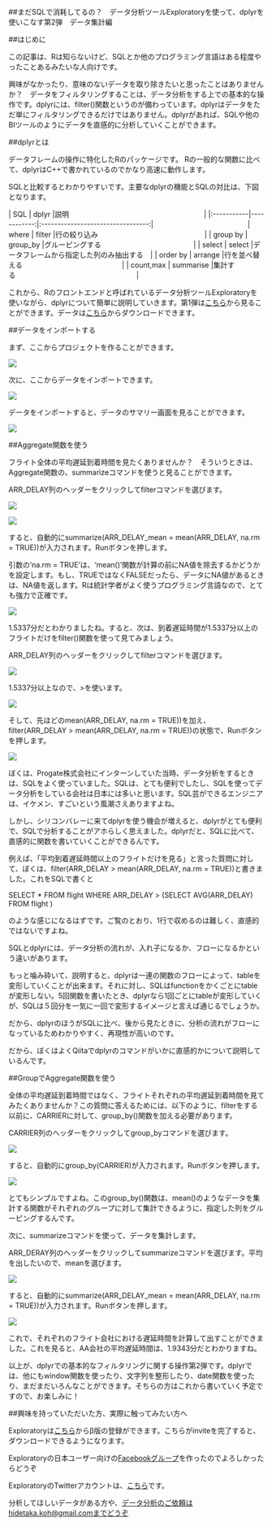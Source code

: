 ##まだSQLで消耗してるの？　データ分析ツールExploratoryを使って、dplyrを使いこなす第2弾　データ集計編

##はじめに

この記事は、Rは知らないけど、SQLとか他のプログラミング言語はある程度やったことあるみたいな人向けです。

興味がなかったり、意味のないデータを取り除きたいと思ったことはありませんか？　データをフィルタリングすることは、データ分析をする上での基本的な操作です。dplyrには、filter()関数というのが備わっています。dplyrはデータをただ単にフィルタリングできるだけではありません。dplyrがあれば、SQLや他のBIツールのようにデータを直感的に分析していくことができます。


##dplyrとは

データフレームの操作に特化したRのパッケージです。
Rの一般的な関数に比べて、dplyrはC++で書かれているのでかなり高速に動作します。

SQLと比較するとわかりやすいです。主要なdplyrの機能とSQLの対比は、下図となります。

| SQL        | dplyr       |説明　　　　　　　　　　　　　　　　　　　|
|:-----------|------------:|:---------------------------------:|　　　　　　　　　　　　　
| where      |    filter   |行の絞り込み　　　　　　　　　　　　　　　|
| group by   |    group_by |グルーピングする　　　　　　　　　　　　　|
| select     |      select |データフレームから指定した列のみ抽出する　|
| order by   |     arrange |行を並べ替える　　　　　　　　　　　　　　|
| count,max  |   summarise |集計する　　　　　　　　　　　　　　　　　|


これから、Rのフロントエンドと呼ばれているデータ分析ツールExploratoryを使いながら、dplyrについて簡単に説明していきます。第1弾は[こちら](http://qiita.com/21-Hidetaka-Ko/items/117caea621562f05ffe1)から見ることができます。データは[こちら](https://www.dropbox.com/s/x2g3qgo28syxhcl/airline_delay_2016_01.csv?dl=0
)からダウンロードできます。

##データをインポートする

まず、ここからプロジェクトを作ることができます。

![](images/create-project.png)

次に、ここからデータをインポートできます。

![](images/flight-import.png)

データをインポートすると、データのサマリー画面を見ることができます。

![](images/flight-dplyer.png)

##Aggregate関数を使う


フライト全体の平均遅延到着時間を見たくありませんか？　そういうときは、Aggregate関数の、summarizeコマンドを使うと見ることができます。

ARR_DELAY列のヘッダーをクリックしてfilterコマンドを選びます。

![](images/ARR_DELAY-header.png)

![](images/ARR_DELAY-header2.png)

すると、自動的にsummarize(ARR_DELAY_mean = mean(ARR_DELAY, na.rm = TRUE))が入力されます。Runボタンを押します。

引数の‘na.rm = TRUE’は、‘mean()’関数が計算の前にNA値を除去するかどうかを設定します。もし、TRUEではなくFALSEだったら、データにNA値があるときは、NA値を返します。Rは統計学者がよく使うプログラミング言語なので、とても強力で正確です。

![](images/ARR_DELAY_mean.png)

1.5337分だとわかりましたね。すると、次は、到着遅延時間が1.5337分以上のフライトだけをfilter()関数を使って見てみましょう。

ARR_DELAY列のヘッダーをクリックしてfilterコマンドを選びます。

![](images/ARR_DELAY-header.png)

1.5337分以上なので、>を使います。

![](images/ARR_DELAY-header3.png)

そして、先ほどのmean(ARR_DELAY, na.rm = TRUE))を加え、filter(ARR_DELAY > mean(ARR_DELAY, na.rm = TRUE))の状態で、Runボタンを押します。

![](images/ARR_DELAY-header4.png)


ぼくは、Progate株式会社にインターンしていた当時、データ分析をするときは、SQLをよく使っていました。SQLは、とても便利でしたし、SQLを使ってデータ分析をしている会社は日本には多いと思います。SQL芸ができるエンジニアは、イケメン、すごいという風潮さえありますよね。

しかし、シリコンバレーに来てdplyrを使う機会が増えると、dplyrがとても便利で、SQLで分析することがアホらしく思えました。dplyrだと、SQLに比べて、直感的に関数を書いていくことができるんです。

例えば、「平均到着遅延時間以上のフライトだけを見る」と言った質問に対して、ぼくは、filter(ARR_DELAY > mean(ARR_DELAY, na.rm = TRUE))と書きました。これをSQLで書くと

SELECT *
 FROM flight
WHERE ARR_DELAY > (SELECT AVG(ARR_DELAY)
                FROM flight
             )

のような感じになるはずです。ご覧のとおり、1行で収めるのは難しく、直感的ではないですよね。

SQLとdplyrには、データ分析の流れが、入れ子になるか、フローになるかという違いがあります。

もっと噛み砕いて、説明すると、dplyrは一連の関数のフローによって、tableを変形していくことが出来ます。それに対し、SQLはfunctionをかくごとにtableが変形しない。5回関数を書いたとき、dplyrなら1回ごとにtableが変形していくが、SQLは５回分を一気に一回で変形するイメージと言えば通じるでしょうか。

だから、dplyrのほうがSQLに比べ、後から見たときに、分析の流れがフローになっているためわかりやすく、再現性が高いのです。

だから、ぼくはよくQiitaでdplyrのコマンドがいかに直感的かについて説明しているんです。


##GroupでAggregate関数を使う


全体の平均遅延到着時間ではなく、フライトそれぞれの平均遅延到着時間を見てみたくありませんか？この質問に答えるためには、以下のように、filterをする以前に、CARRIERに対して、group_by()関数を加える必要があります。

CARRIER列のヘッダーをクリックしてgroup_byコマンドを選びます。

![](images/group_by_carrier.png)

すると、自動的にgroup_by(CARRIER)が入力されます。Runボタンを押します。

![](images/group_by-caae.png)

とてもシンプルですよね。このgroup_by()関数は、mean()のようなデータを集計する関数がそれぞれのグループに対して集計できるように、指定した列をグルーピングするんです。

次に、summarizeコマンドを使って、データを集計します。

ARR_DERAY列のヘッダーをクリックしてsummarizeコマンドを選びます。平均を出したいので、meanを選びます。

![](images/mean-groupby-arr.png)

すると、自動的にsummarize(ARR_DELAY_mean = mean(ARR_DELAY, na.rm = TRUE))が入力されます。Runボタンを押します。

![](images/aa-average.png)

これで、それぞれのフライト会社における遅延時間を計算して出すことができました。これを見ると、AA会社の平均遅延時間は、1.9343分だとわかりますね。

以上が、dplyrでの基本的なフィルタリングに関する操作第2弾です。dplyrでは、他にもwindow関数を使ったり、文字列を整形したり、date関数を使ったり、まだまだいろんなことができます。そちらの方はこれから書いていく予定ですので、お楽しみに！

##興味を持っていただいた方、実際に触ってみたい方へ

Exploratoryは[こちら](https://exploratory.io/
)からβ版の登録ができます。こちらがinviteを完了すると、ダウンロードできるようになります。

Exploratoryの日本ユーザー向けの[Facebookグループ](https://www.facebook.com/groups/1087437647994959/members/
)を作ったのでよろしかったらどうぞ

ExploratoryのTwitterアカウントは、[こちら](https://twitter.com/ExploratoryData
)です。

分析してほしいデータがある方や、データ分析のご依頼はhidetaka.koh@gmail.comまでどうぞ